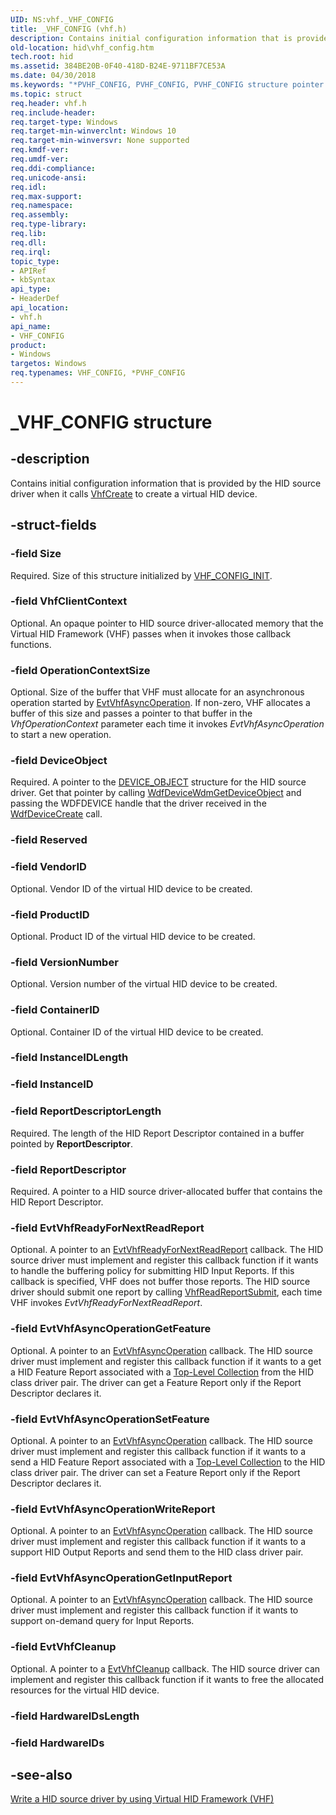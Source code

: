 ```yaml
---
UID: NS:vhf._VHF_CONFIG
title: _VHF_CONFIG (vhf.h)
description: Contains initial configuration information that is provided by the HID source driver when it calls VhfCreate to create a virtual HID device.
old-location: hid\vhf_config.htm
tech.root: hid
ms.assetid: 384BE20B-0F40-418D-B24E-9711BF7CE53A
ms.date: 04/30/2018
ms.keywords: "*PVHF_CONFIG, PVHF_CONFIG, PVHF_CONFIG structure pointer [Human Input Devices], VHF_CONFIG, VHF_CONFIG structure [Human Input Devices], _VHF_CONFIG, hid.vhf_config, vhf/PVHF_CONFIG, vhf/VHF_CONFIG"
ms.topic: struct
req.header: vhf.h
req.include-header: 
req.target-type: Windows
req.target-min-winverclnt: Windows 10
req.target-min-winversvr: None supported
req.kmdf-ver: 
req.umdf-ver: 
req.ddi-compliance: 
req.unicode-ansi: 
req.idl: 
req.max-support: 
req.namespace: 
req.assembly: 
req.type-library: 
req.lib: 
req.dll: 
req.irql: 
topic_type:
- APIRef
- kbSyntax
api_type:
- HeaderDef
api_location:
- vhf.h
api_name:
- VHF_CONFIG
product:
- Windows
targetos: Windows
req.typenames: VHF_CONFIG, *PVHF_CONFIG
---
```


# _VHF_CONFIG structure


## -description


Contains initial configuration information that is provided by the HID source driver when it calls <a href="https://docs.microsoft.com/windows-hardware/drivers/ddi/content/vhf/nf-vhf-vhfcreate">VhfCreate</a> to create a virtual HID device.


## -struct-fields




### -field Size

Required. Size of this structure initialized by <a href="https://docs.microsoft.com/windows-hardware/drivers/ddi/content/vhf/nf-vhf-vhf_config_init">VHF_CONFIG_INIT</a>.


### -field VhfClientContext

Optional. An opaque pointer to HID source driver-allocated memory that the Virtual HID Framework (VHF) passes when it invokes  those callback functions.


### -field OperationContextSize

Optional. Size of the buffer that VHF must allocate for an asynchronous operation started by <a href="https://docs.microsoft.com/windows-hardware/drivers/ddi/content/vhf/nc-vhf-evt_vhf_async_operation">EvtVhfAsyncOperation</a>. If non-zero, VHF allocates a buffer of this size and passes a pointer to that buffer in the <i>VhfOperationContext</i> parameter each time it invokes <i>EvtVhfAsyncOperation</i> to start a new operation.


### -field DeviceObject

Required. A pointer to the <a href="https://docs.microsoft.com/windows-hardware/drivers/ddi/content/wdm/ns-wdm-_device_object">DEVICE_OBJECT</a> structure for the HID source driver. Get that pointer by calling  <a href="https://docs.microsoft.com/windows-hardware/drivers/ddi/content/wdfdevice/nf-wdfdevice-wdfdevicewdmgetdeviceobject">WdfDeviceWdmGetDeviceObject</a> and passing the WDFDEVICE handle that the driver received in the <a href="https://docs.microsoft.com/windows-hardware/drivers/ddi/content/wdfdevice/nf-wdfdevice-wdfdevicecreate">WdfDeviceCreate</a> call. 


### -field Reserved

 


### -field VendorID

Optional. Vendor ID of the virtual HID device to be created.


### -field ProductID

Optional. Product ID of the virtual HID device to be created.


### -field VersionNumber

Optional. Version number of the virtual HID device to be created.


### -field ContainerID

Optional. Container ID of the virtual HID device to be created.


### -field InstanceIDLength

 


### -field InstanceID

 


### -field ReportDescriptorLength

Required. The length of the HID Report Descriptor contained in a buffer pointed by <b>ReportDescriptor</b>.


### -field ReportDescriptor

Required. A pointer to a HID source driver-allocated buffer that contains the  HID Report Descriptor.


### -field EvtVhfReadyForNextReadReport

Optional. A pointer to an <a href="https://docs.microsoft.com/windows-hardware/drivers/ddi/content/vhf/nc-vhf-evt_vhf_ready_for_next_read_report">EvtVhfReadyForNextReadReport</a> callback. The HID source driver must implement and register this callback function if it wants to handle the buffering policy for submitting HID Input Reports. If this callback is specified, VHF does not buffer those reports. The HID source driver should submit one report by calling <a href="https://docs.microsoft.com/windows-hardware/drivers/ddi/content/vhf/nf-vhf-vhfreadreportsubmit">VhfReadReportSubmit</a>, each time VHF invokes   <i>EvtVhfReadyForNextReadReport</i>.


### -field EvtVhfAsyncOperationGetFeature

Optional. A pointer to an <a href="https://docs.microsoft.com/windows-hardware/drivers/ddi/content/vhf/nc-vhf-evt_vhf_async_operation">EvtVhfAsyncOperation</a> callback. The HID source driver must implement and register this callback function if it wants to a get a HID Feature Report associated with a <a href="https://docs.microsoft.com/windows-hardware/drivers/hid/top-level-collections">Top-Level Collection</a> from the HID class driver pair.
The driver can get a Feature Report only if the Report Descriptor declares it.


### -field EvtVhfAsyncOperationSetFeature

Optional. A pointer to an <a href="https://docs.microsoft.com/windows-hardware/drivers/ddi/content/vhf/nc-vhf-evt_vhf_async_operation">EvtVhfAsyncOperation</a> callback. The HID source driver must implement and register this callback function if it wants to a send  a HID Feature Report associated with a <a href="https://docs.microsoft.com/windows-hardware/drivers/hid/top-level-collections">Top-Level Collection</a> to the HID class driver pair. The driver can set a Feature Report only if the Report Descriptor declares it.


### -field EvtVhfAsyncOperationWriteReport

Optional. A pointer to an <a href="https://docs.microsoft.com/windows-hardware/drivers/ddi/content/vhf/nc-vhf-evt_vhf_async_operation">EvtVhfAsyncOperation</a> callback. The HID source driver must implement and register this callback function if it wants to a support HID Output Reports and send  them to the  HID class driver pair. 


### -field EvtVhfAsyncOperationGetInputReport

Optional. A pointer to an <a href="https://docs.microsoft.com/windows-hardware/drivers/ddi/content/vhf/nc-vhf-evt_vhf_async_operation">EvtVhfAsyncOperation</a> callback. The HID source driver must implement and register this callback function if it wants to support on-demand query for Input Reports.


### -field EvtVhfCleanup

Optional. A pointer to a <a href="https://docs.microsoft.com/windows-hardware/drivers/ddi/content/vhf/nc-vhf-evt_vhf_cleanup">EvtVhfCleanup</a> callback. The HID source driver can implement and register this callback function if it wants to free the allocated resources for the virtual HID device. 


### -field HardwareIDsLength

 


### -field HardwareIDs

 




## -see-also




<a href="https://docs.microsoft.com/windows-hardware/drivers/hid/virtual-hid-framework--vhf-">Write a HID source driver by using Virtual HID Framework (VHF)</a>
 

 

